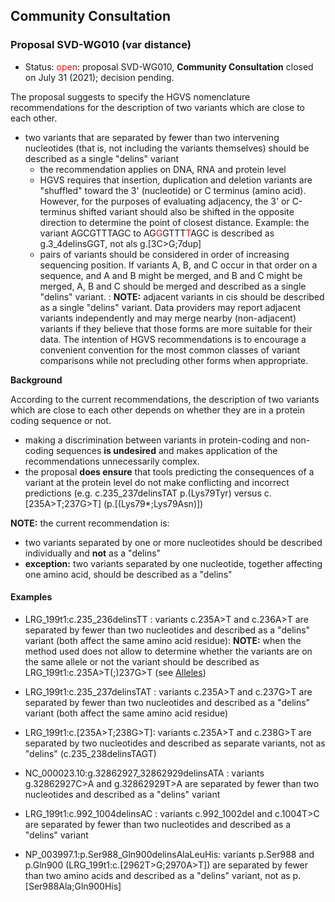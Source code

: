 ## Community Consultation

### Proposal SVD-WG010 (var distance)

* Status: <font color="red">open</font>: proposal SVD-WG010, **Community Consultation** closed on July 31 (2021); decision pending. 

The proposal suggests to specify the HGVS nomenclature recommendations for the description of two variants which are close to each other.

* two variants that are separated by fewer than two intervening nucleotides (that is, not including the variants themselves) should be described as a single "delins" variant
    * the recommendation applies on DNA, RNA and protein level
    * HGVS requires that insertion, duplication and deletion variants are "shuffled" toward the 3' (nucleotide) or C terminus (amino acid). However, for the purposes of evaluating adjacency, the 3' or C-terminus shifted variant should also be shifted in the opposite direction to determine the point of closest distance. Example: the variant AGCGTTTAGC to AG<font color="red">G</font>GTTT<font color="red">T</font>AGC is described as g.3\_4delinsGGT, not als g.[3C>G;7dup]
    * pairs of variants should be considered in order of increasing sequencing position. If variants A, B, and C occur in that order on a sequence, and A and B might be merged, and B and C might be merged, A, B and C should be merged and described as a single "delins" variant.
:    **NOTE:** adjacent variants in cis should be described as a single "delins" variant. Data providers may report adjacent variants independently and may merge nearby (non-adjacent) variants if they believe that those forms are more suitable for their data. The intention of HGVS recommendations is to encourage a convenient convention for the most common classes of variant comparisons while not precluding other forms when appropriate.

**Background**

According to the current recommendations, the description of two variants which are close to each other depends on whether they are in a protein coding sequence or not.
* making a discrimination between variants in protein-coding and non-coding sequences **is undesired** and makes application of the recommendations unnecessarily complex.
* the proposal **does ensure** that tools predicting the consequences of a variant at the protein level do not make conflicting and incorrect predictions (e.g. c.235\_237delinsTAT p.(Lys79Tyr) versus c.[235A>T;237G>T] (p.[(Lys79*;Lys79Asn)])

**NOTE:** the current recommendation is:
* two variants separated by one or more nucleotides should be described individually and **not** as a "delins"
* **exception:** two variants separated by one nucleotide, together affecting one amino acid, should be described as a "delins"

#### Examples

* LRG\_199t1:c.235\_236delinsTT : variants c.235A>T and c.236A>T are separated by fewer than two nucleotides and described as a "delins" variant (both affect the same amino acid residue): **NOTE:**    when the method used does not allow to determine whether the variants are on the same allele or not the variant should be described as LRG\_199t1:c.235A>T(;)237G>T (see [Alleles](../../recommendations/DNA/alleles/))
* LRG\_199t1:c.235\_237delinsTAT : variants c.235A>T and c.237G>T are separated by fewer than two nucleotides and described as a "delins" variant (both affect the same amino acid residue)
* LRG\_199t1:c.[235A>T;238G>T]: variants c.235A>T and c.238G>T are separated by two nucleotides and described as separate variants, not as "delins" (c.235_238delinsTAGT)
* NC\_000023.10:g.32862927\_32862929delinsATA : variants g.32862927C>A and g.32862929T>A are separated by fewer than two nucleotides and described as a "delins" variant
* LRG\_199t1:c.992\_1004delinsAC : variants c.992\_1002del and c.1004T>C are separated by fewer than two nucleotides and described as a "delins" variant
    
* NP\_003997.1:p.Ser988\_Gln900delinsAlaLeuHis: variants p.Ser988 and p.Gln900 (LRG\_199t1:c.[2962T>G;2970A>T]) are separated by fewer than two amino acids and described as a "delins" variant, not as p.[Ser988Ala;Gln900His]